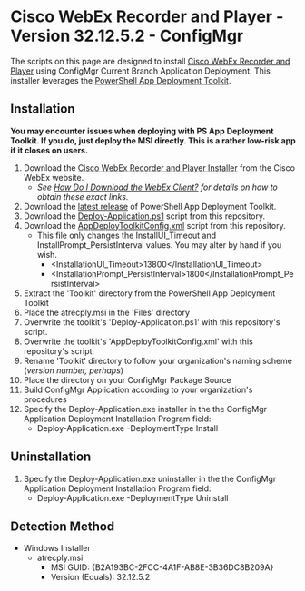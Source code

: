 # Cisco WebEx Recorder and Player - Version 32.12.5.2 - ConfigMgr

The scripts on this page are designed to install [Cisco WebEx Recorder and Player](https://www.webex.com/play-webex-recording.html) using ConfigMgr Current Branch Application Deployment. This installer leverages the [PowerShell App Deployment Toolkit](http://psappdeploytoolkit.com/).

## Installation

**You may encounter issues when deploying with PS App Deployment Toolkit. If you do, just deploy the MSI directly. This is a rather low-risk app if it closes on users.**

1. Download the [Cisco WebEx Recorder and Player Installer](https://akamaicdn.webex.com/client/WBXclient-32.12.5-2/atrecply.msi) from the Cisco WebEx website.
    * *See [How Do I Download the WebEx Client?](https://collaborationhelp.cisco.com/article/en-us/WBX21270) for details on how to obtain these exact links.*
1. Download the [latest release](https://github.com/PSAppDeployToolkit/PSAppDeployToolkit/releases/latest) of PowerShell App Deployment Toolkit.
1. Download the [Deploy-Application.ps1](https://github.com/aentringer/CMAppScripts/raw/master/Cisco/WebEx-Recorder-and-Player/Deploy-Application.ps1) script from this repository.
1. Download the [AppDeployToolkitConfig.xml](https://github.com/aentringer/CMAppScripts/raw/master/Cisco/WebEx-Recorder-and-Player/AppDeployToolkit/AppDeployToolkitConfig.xml) script from this repository.
    * This file only changes the InstallUI_Timeout and InstallPrompt_PersistInterval values. You may alter by hand if you wish.
      * <InstallationUI_Timeout>13800</InstallationUI_Timeout>
      * <InstallationPrompt_PersistInterval>1800</InstallationPrompt_PersistInterval>
1. Extract the 'Toolkit' directory from the PowerShell App Deployment Toolkit
1. Place the atrecply.msi in the 'Files' directory
1. Overwrite the toolkit's 'Deploy-Application.ps1' with this repository's script.
1. Overwrite the toolkit's 'AppDeployToolkitConfig.xml' with this repository's script.
1. Rename 'Toolkit' directory to follow your organization's naming scheme (*version number, perhaps*)
1. Place the directory on your ConfigMgr Package Source
1. Build ConfigMgr Application according to your organization's procedures
1. Specify the Deploy-Application.exe installer in the the ConfigMgr Application Deployment Installation Program field:
    * Deploy-Application.exe -DeploymentType Install

## Uninstallation

1. Specify the Deploy-Application.exe uninstaller in the the ConfigMgr Application Deployment Installation Program field:
    * Deploy-Application.exe -DeploymentType Uninstall

## Detection Method

* Windows Installer
  * atrecply.msi
    * MSI GUID: {B2A193BC-2FCC-4A1F-AB8E-3B36DC8B209A}
    * Version (Equals): 32.12.5.2
